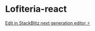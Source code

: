 # Lofiteria-react

[Edit in StackBlitz next generation editor ⚡️](https://stackblitz.com/~/github.com/saheb-ul-lah/Lofiteria-react)
